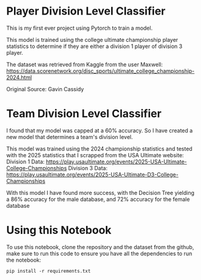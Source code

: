 # Player Division Level Classifier

This is my first ever project using Pytorch to train a model.

This model is trained using the college ultimate championship player statistics to determine if they are either a division 1 player of division 3 player.

The dataset was retrieved from Kaggle from the user Maxwell:
https://data.scorenetwork.org/disc_sports/ultimate_college_championship-2024.html

Original Source: Gavin Cassidy

# Team Division Level Classifier

I found that my model was capped at a 60% accuracy. So I have created a new model that determines a team's division level.

This model was trained using the 2024 championship statistics and tested with the 2025 statistics that I scrapped from the USA Ultimate website:
Division 1 Data: https://play.usaultimate.org/events/2025-USA-Ultimate-College-Championships
Division 3 Data: https://play.usaultimate.org/events/2025-USA-Ultimate-D3-College-Championships

With this model I have found more success, with the Decision Tree yielding a 86% accuracy for the male database, and 72% accuracy for the female database

# Using this Notebook

To use this notebook, clone the repository and the dataset from the github, make sure to run this code to ensure you have all the dependencies to run the notebook:

```pip install -r requirements.txt```
